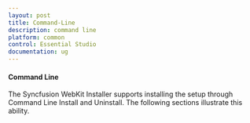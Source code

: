 ```yaml
---
layout: post
title: Command-Line
description: command line 
platform: common
control: Essential Studio
documentation: ug
---
```


#### Command Line 

The Syncfusion WebKit Installer supports installing the setup through Command Line Install and Uninstall. The following sections illustrate this ability. 



